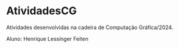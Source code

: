# AtividadesCG
Atividades desenvolvidas na cadeira de Computação Gráfica/2024.

Aluno: Henrique Lessinger Feiten
